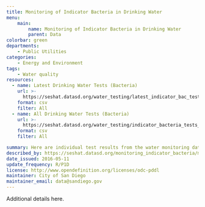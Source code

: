 ```yaml
---
title: Monitoring of Indicator Bacteria in Drinking Water
menu:
    main:
        name: Monitoring of Indicator Bacteria in Drinking Water
        parent: Data
colorbar: green
departments: 
    - Public Utilities
categories:
    - Energy and Environment
tags:
    - Water quality
resources:
  - name: Latest Drinking Water Tests (Bacteria)
    url: >-
      https://seshat.datasd.org/water_testing/latest_indicator_bac_tests_datasd_v1.csv
    format: csv
    filter: All
  - name: All Drinking Water Tests (Bacteria)
    url: >-
      https://seshat.datasd.org/water_testing/indicator_bacteria_tests_datasd_v1.csv
    format: csv
    filter: All

summary: Here are individual test results from the water monitoring database, plus the monthly totals reported to the state to demonstrate MCL compliance. This dataset does not include results of tests for chemical parameters.
described_by: https://seshat.datasd.org/monitoring_indicator_bacteria/monitoring_indicator_bacteria_dictionary.csv
date_issued: 2016-05-11
update_frequency: R/P1D
license: http://www.opendefinition.org/licenses/odc-pddl
maintainer: City of San Diego
maintainer_email: data@sandiego.gov
---
```


Additional details here.